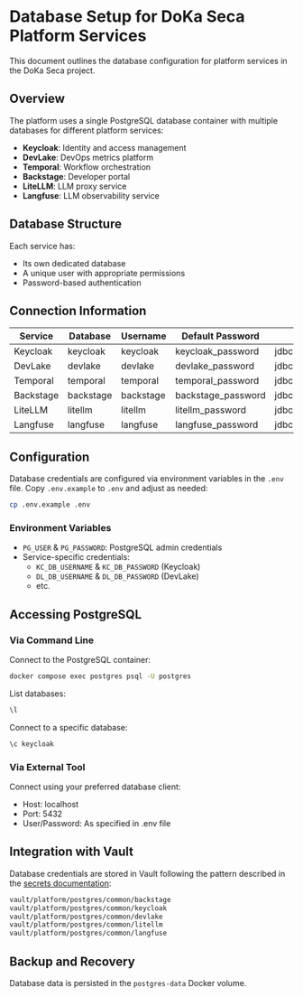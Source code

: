 # Database Setup for DoKa Seca Platform Services

This document outlines the database configuration for platform services in the DoKa Seca project.

## Overview

The platform uses a single PostgreSQL database container with multiple databases for different platform services:

- **Keycloak**: Identity and access management
- **DevLake**: DevOps metrics platform
- **Temporal**: Workflow orchestration
- **Backstage**: Developer portal
- **LiteLLM**: LLM proxy service
- **Langfuse**: LLM observability service

## Database Structure

Each service has:

- Its own dedicated database
- A unique user with appropriate permissions
- Password-based authentication

## Connection Information

| Service   | Database  | Username  | Default Password   | Connection String                         |
|-----------|-----------|-----------|--------------------|-------------------------------------------|
| Keycloak  | keycloak  | keycloak  | keycloak_password  | jdbc:postgresql://postgres:5432/keycloak  |
| DevLake   | devlake   | devlake   | devlake_password   | jdbc:postgresql://postgres:5432/devlake   |
| Temporal  | temporal  | temporal  | temporal_password  | jdbc:postgresql://postgres:5432/temporal  |
| Backstage | backstage | backstage | backstage_password | jdbc:postgresql://postgres:5432/backstage |
| LiteLLM   | litellm   | litellm   | litellm_password   | jdbc:postgresql://postgres:5432/litellm   |
| Langfuse  | langfuse  | langfuse  | langfuse_password  | jdbc:postgresql://postgres:5432/langfuse  |

## Configuration

Database credentials are configured via environment variables in the `.env` file. Copy `.env.example` to `.env` and adjust as needed:

```bash
cp .env.example .env
```

### Environment Variables

- `PG_USER` & `PG_PASSWORD`: PostgreSQL admin credentials
- Service-specific credentials:
  - `KC_DB_USERNAME` & `KC_DB_PASSWORD` (Keycloak)
  - `DL_DB_USERNAME` & `DL_DB_PASSWORD` (DevLake)
  - etc.

## Accessing PostgreSQL

### Via Command Line

Connect to the PostgreSQL container:

```bash
docker compose exec postgres psql -U postgres
```

List databases:

```sql
\l
```

Connect to a specific database:

```sql
\c keycloak
```

### Via External Tool

Connect using your preferred database client:

- Host: localhost
- Port: 5432
- User/Password: As specified in .env file

## Integration with Vault

Database credentials are stored in Vault following the pattern described in the [secrets documentation](/docs/secrets.md):

```sh
vault/platform/postgres/common/backstage
vault/platform/postgres/common/keycloak
vault/platform/postgres/common/devlake
vault/platform/postgres/common/litellm
vault/platform/postgres/common/langfuse
```

## Backup and Recovery

Database data is persisted in the `postgres-data` Docker volume.
